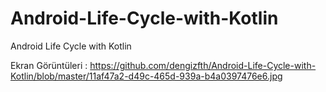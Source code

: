 # Android-Life-Cycle-with-Kotlin
Android Life Cycle with Kotlin



Ekran Görüntüleri :
<img >https://github.com/dengizfth/Android-Life-Cycle-with-Kotlin/blob/master/11af47a2-d49c-465d-939a-b4a0397476e6.jpg </img>
